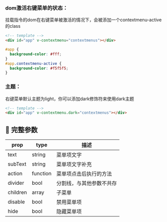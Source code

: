 ### dom激活右键菜单的状态：
挂载指令的dom在右键菜单被激活的情况下，会被添加一个contextmenu-active的class
```html
<!-- template -->
<div id="app" v-contextmenu="contextmenus"></div>
```

```css
#app {
  background-color: #fff;
}
#app.contextmenu-active {
  background-color: #f5f5f5;
}
```


### 主题：
右键菜单默认主题为light，你可以添加dark修饰符来使用dark主题
```html
<!-- template -->
<div id="app" v-contextmenu.dark="contextmenus"></div>
```

## 📒 完整参数
| prop           | type     | 描述                                           |
|----------------|----------|-----------------------------------------------|
| text           | string   | 菜单项文字                                      |
| subText        | string   | 菜单项文字补充                                   |
| action         | function | 菜单项点击后执行的方法                            |
| divider        | bool     | 分割线，与其他参数不共存                           |
| children       | array    | 子菜单                                          |
| disable        | bool     | 禁用菜单项                                       |
| hide           | bool     | 隐藏菜单项                                       |